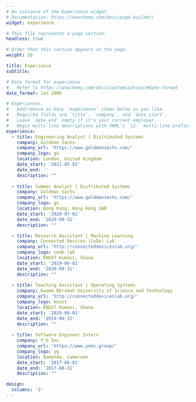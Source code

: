 ```yaml
---
# An instance of the Experience widget.
# Documentation: https://wowchemy.com/docs/page-builder/
widget: experience

# This file represents a page section.
headless: true

# Order that this section appears on the page.
weight: 20

title: Experience
subtitle:

# Date format for experience
#   Refer to https://wowchemy.com/docs/customization/#date-format
date_format: Jan 2006

# Experiences.
#   Add/remove as many `experience` items below as you like.
#   Required fields are `title`, `company`, and `date_start`.
#   Leave `date_end` empty if it's your current employer.
#   Begin multi-line descriptions with YAML's `|2-` multi-line prefix.
experience:
  - title: Engineering Analyst | Distributed Systems
    company: Goldman Sachs
    company_url: 'https://www.goldmansachs.com/'
    company_logo: gs
    location: London, United Kingdom
    date_start: '2021-05-01'
    date_end: ''
    description: ""
        
  - title: Summer Analyst | Distributed Systems
    company: Goldman Sachs
    company_url: 'https://www.goldmansachs.com/'
    company_logo: gs
    location: Hong Kong, Hong Kong SAR
    date_start: '2020-07-01'
    date_end: '2020-08-31'
    description: ""

  - title: Research Assistant | Machine Learning
    company: Connected Devices (CoDe) Lab
    company_url: 'http://connecteddeviceslab.org/'
    company_logo: code-lab
    location: KNUST Kumasi, Ghana
    date_start: '2019-06-01'
    date_end: '2020-08-31'
    description: ""
  
  - title: Teaching Assistant | Operating Systems
    company: Kwame Nkrumah University of Science and Technology
    company_url: 'http://connecteddeviceslab.org/'
    company_logo: knust
    location: KNUST Kumasi, Ghana
    date_start: '2019-06-01'
    date_end: '2019-08-31'
    description: ""
    
  - title: Software Engineer Intern
    company: Y'G Inc.
    company_url: 'https://www.yems.group/'
    company_logo: yg
    location: Bamenda, Cameroon
    date_start: '2017-06-01'
    date_end: '2017-08-31'
    description: ""

design:
  columns: '2'
---
```

